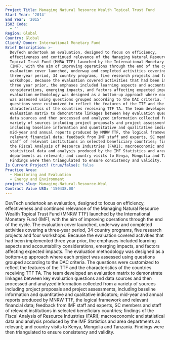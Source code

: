 ```yaml
---
Project Title: Managing Natural Resource Wealth Topical Trust Fund
Start Year: '2014'
End Year: '2015'
ISO3 Code:
  - ''
Region: Global
Country: Global
Client/ Donor: International Monetary Fund
Brief Description: >-
  DevTech undertook an evaluation, designed to focus on efficiency,
  effectiveness and continued relevance of the Managing Natural Resource Wealth
  Topical Trust Fund (MNRW TTF) launched by the International Monetary Fund
  (IMF), with the aim of improving operations through the end of the cycle. The
  evaluation cover launched, underway and completed activities covering a
  three-year period, 34 country programs, five research projects and four
  workshops. Because the evaluation covered activities that had been implemented
  three year prior, the emphases included learning aspects and accountability
  considerations, emerging impacts, and factors affecting expected impacts. The
  evaluation methodology was designed as a bottom-up approach where each project
  was assessed using questions grouped according to the DAC criteria. The
  questions were customized to reflect the features of the TTF and the
  characteristics of the countries receiving TTF TA. The team developed an
  evaluation matrix to demonstrate linkages between key evaluation questions and
  data sources and then processed and analyzed information collected from a
  variety of sources including project proposals and project assessments,
  including baseline information and quantitative and qualitative indicators;
  mid-year and annual reports produced by MNRW TTF, the logical framework and
  relevant financial data; feedback from IMF staff and experts, SC members and
  staff of relevant institutions in selected beneficiary countries; findings of
  the Fiscal Analysis of Resource Industries (FARI); macroeconomic and
  statistical data and analysis produced by the IMF Statistics and area
  departments as relevant; and country visits to Kenya, Mongolia and Tanzania.
  Findings were then triangulated to ensure consistency and validity.
Is Current Project? (true/false): false
Practice Area:
  - Monitoring and Evaluation
  - Energy and Environment
projects_slug: Managing-Natural-Resource-Weal
Contract Value USD: '150438.00'
---
```

DevTech undertook an evaluation, designed to focus on efficiency, effectiveness and continued relevance of the Managing Natural Resource Wealth Topical Trust Fund (MNRW TTF) launched by the International Monetary Fund (IMF), with the aim of improving operations through the end of the cycle. The evaluation cover launched, underway and completed activities covering a three-year period, 34 country programs, five research projects and four workshops. Because the evaluation covered activities that had been implemented three year prior, the emphases included learning aspects and accountability considerations, emerging impacts, and factors affecting expected impacts. The evaluation methodology was designed as a bottom-up approach where each project was assessed using questions grouped according to the DAC criteria. The questions were customized to reflect the features of the TTF and the characteristics of the countries receiving TTF TA. The team developed an evaluation matrix to demonstrate linkages between key evaluation questions and data sources and then processed and analyzed information collected from a variety of sources including project proposals and project assessments, including baseline information and quantitative and qualitative indicators; mid-year and annual reports produced by MNRW TTF, the logical framework and relevant financial data; feedback from IMF staff and experts, SC members and staff of relevant institutions in selected beneficiary countries; findings of the Fiscal Analysis of Resource Industries (FARI); macroeconomic and statistical data and analysis produced by the IMF Statistics and area departments as relevant; and country visits to Kenya, Mongolia and Tanzania. Findings were then triangulated to ensure consistency and validity.